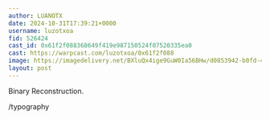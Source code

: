 ```yaml
---
author: LUANOTX
date: 2024-10-31T17:39:21+0000
username: luzotxoa
fid: 526424
cast_id: 0x61f2f088368649f419e987150524f07520335ea0
cast: https://warpcast.com/luzotxoa/0x61f2f088
image: https://imagedelivery.net/BXluQx4ige9GuW0Ia56BHw/d0853942-b0fd-4735-95e3-f5069d6b2600/original
layout: post
---
```

Binary Reconstruction.   
  
/typography  

<img src='https://imagedelivery.net/BXluQx4ige9GuW0Ia56BHw/d0853942-b0fd-4735-95e3-f5069d6b2600/original' alt='' referrerpolicy='no-referrer'/>